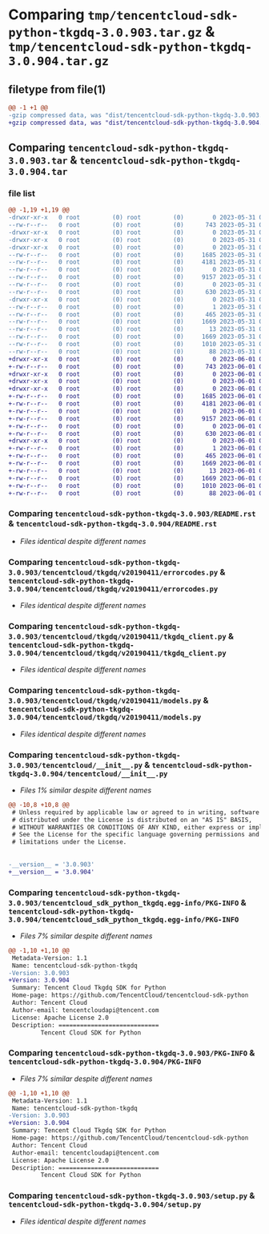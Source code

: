 # Comparing `tmp/tencentcloud-sdk-python-tkgdq-3.0.903.tar.gz` & `tmp/tencentcloud-sdk-python-tkgdq-3.0.904.tar.gz`

## filetype from file(1)

```diff
@@ -1 +1 @@
-gzip compressed data, was "dist/tencentcloud-sdk-python-tkgdq-3.0.903.tar", last modified: Wed May 31 02:24:09 2023, max compression
+gzip compressed data, was "dist/tencentcloud-sdk-python-tkgdq-3.0.904.tar", last modified: Thu Jun  1 02:49:13 2023, max compression
```

## Comparing `tencentcloud-sdk-python-tkgdq-3.0.903.tar` & `tencentcloud-sdk-python-tkgdq-3.0.904.tar`

### file list

```diff
@@ -1,19 +1,19 @@
-drwxr-xr-x   0 root         (0) root         (0)        0 2023-05-31 02:24:09.000000 tencentcloud-sdk-python-tkgdq-3.0.903/
--rw-r--r--   0 root         (0) root         (0)      743 2023-05-31 02:24:08.000000 tencentcloud-sdk-python-tkgdq-3.0.903/README.rst
-drwxr-xr-x   0 root         (0) root         (0)        0 2023-05-31 02:24:09.000000 tencentcloud-sdk-python-tkgdq-3.0.903/tencentcloud/
-drwxr-xr-x   0 root         (0) root         (0)        0 2023-05-31 02:24:09.000000 tencentcloud-sdk-python-tkgdq-3.0.903/tencentcloud/tkgdq/
-drwxr-xr-x   0 root         (0) root         (0)        0 2023-05-31 02:24:09.000000 tencentcloud-sdk-python-tkgdq-3.0.903/tencentcloud/tkgdq/v20190411/
--rw-r--r--   0 root         (0) root         (0)     1685 2023-05-31 02:24:08.000000 tencentcloud-sdk-python-tkgdq-3.0.903/tencentcloud/tkgdq/v20190411/errorcodes.py
--rw-r--r--   0 root         (0) root         (0)     4181 2023-05-31 02:24:08.000000 tencentcloud-sdk-python-tkgdq-3.0.903/tencentcloud/tkgdq/v20190411/tkgdq_client.py
--rw-r--r--   0 root         (0) root         (0)        0 2023-05-31 02:24:08.000000 tencentcloud-sdk-python-tkgdq-3.0.903/tencentcloud/tkgdq/v20190411/__init__.py
--rw-r--r--   0 root         (0) root         (0)     9157 2023-05-31 02:24:08.000000 tencentcloud-sdk-python-tkgdq-3.0.903/tencentcloud/tkgdq/v20190411/models.py
--rw-r--r--   0 root         (0) root         (0)        0 2023-05-31 02:24:08.000000 tencentcloud-sdk-python-tkgdq-3.0.903/tencentcloud/tkgdq/__init__.py
--rw-r--r--   0 root         (0) root         (0)      630 2023-05-31 02:24:08.000000 tencentcloud-sdk-python-tkgdq-3.0.903/tencentcloud/__init__.py
-drwxr-xr-x   0 root         (0) root         (0)        0 2023-05-31 02:24:09.000000 tencentcloud-sdk-python-tkgdq-3.0.903/tencentcloud_sdk_python_tkgdq.egg-info/
--rw-r--r--   0 root         (0) root         (0)        1 2023-05-31 02:24:09.000000 tencentcloud-sdk-python-tkgdq-3.0.903/tencentcloud_sdk_python_tkgdq.egg-info/dependency_links.txt
--rw-r--r--   0 root         (0) root         (0)      465 2023-05-31 02:24:09.000000 tencentcloud-sdk-python-tkgdq-3.0.903/tencentcloud_sdk_python_tkgdq.egg-info/SOURCES.txt
--rw-r--r--   0 root         (0) root         (0)     1669 2023-05-31 02:24:09.000000 tencentcloud-sdk-python-tkgdq-3.0.903/tencentcloud_sdk_python_tkgdq.egg-info/PKG-INFO
--rw-r--r--   0 root         (0) root         (0)       13 2023-05-31 02:24:09.000000 tencentcloud-sdk-python-tkgdq-3.0.903/tencentcloud_sdk_python_tkgdq.egg-info/top_level.txt
--rw-r--r--   0 root         (0) root         (0)     1669 2023-05-31 02:24:09.000000 tencentcloud-sdk-python-tkgdq-3.0.903/PKG-INFO
--rw-r--r--   0 root         (0) root         (0)     1010 2023-05-31 02:24:08.000000 tencentcloud-sdk-python-tkgdq-3.0.903/setup.py
--rw-r--r--   0 root         (0) root         (0)       88 2023-05-31 02:24:09.000000 tencentcloud-sdk-python-tkgdq-3.0.903/setup.cfg
+drwxr-xr-x   0 root         (0) root         (0)        0 2023-06-01 02:49:13.000000 tencentcloud-sdk-python-tkgdq-3.0.904/
+-rw-r--r--   0 root         (0) root         (0)      743 2023-06-01 02:49:13.000000 tencentcloud-sdk-python-tkgdq-3.0.904/README.rst
+drwxr-xr-x   0 root         (0) root         (0)        0 2023-06-01 02:49:13.000000 tencentcloud-sdk-python-tkgdq-3.0.904/tencentcloud/
+drwxr-xr-x   0 root         (0) root         (0)        0 2023-06-01 02:49:13.000000 tencentcloud-sdk-python-tkgdq-3.0.904/tencentcloud/tkgdq/
+drwxr-xr-x   0 root         (0) root         (0)        0 2023-06-01 02:49:13.000000 tencentcloud-sdk-python-tkgdq-3.0.904/tencentcloud/tkgdq/v20190411/
+-rw-r--r--   0 root         (0) root         (0)     1685 2023-06-01 02:49:13.000000 tencentcloud-sdk-python-tkgdq-3.0.904/tencentcloud/tkgdq/v20190411/errorcodes.py
+-rw-r--r--   0 root         (0) root         (0)     4181 2023-06-01 02:49:13.000000 tencentcloud-sdk-python-tkgdq-3.0.904/tencentcloud/tkgdq/v20190411/tkgdq_client.py
+-rw-r--r--   0 root         (0) root         (0)        0 2023-06-01 02:49:13.000000 tencentcloud-sdk-python-tkgdq-3.0.904/tencentcloud/tkgdq/v20190411/__init__.py
+-rw-r--r--   0 root         (0) root         (0)     9157 2023-06-01 02:49:13.000000 tencentcloud-sdk-python-tkgdq-3.0.904/tencentcloud/tkgdq/v20190411/models.py
+-rw-r--r--   0 root         (0) root         (0)        0 2023-06-01 02:49:13.000000 tencentcloud-sdk-python-tkgdq-3.0.904/tencentcloud/tkgdq/__init__.py
+-rw-r--r--   0 root         (0) root         (0)      630 2023-06-01 02:49:13.000000 tencentcloud-sdk-python-tkgdq-3.0.904/tencentcloud/__init__.py
+drwxr-xr-x   0 root         (0) root         (0)        0 2023-06-01 02:49:13.000000 tencentcloud-sdk-python-tkgdq-3.0.904/tencentcloud_sdk_python_tkgdq.egg-info/
+-rw-r--r--   0 root         (0) root         (0)        1 2023-06-01 02:49:13.000000 tencentcloud-sdk-python-tkgdq-3.0.904/tencentcloud_sdk_python_tkgdq.egg-info/dependency_links.txt
+-rw-r--r--   0 root         (0) root         (0)      465 2023-06-01 02:49:13.000000 tencentcloud-sdk-python-tkgdq-3.0.904/tencentcloud_sdk_python_tkgdq.egg-info/SOURCES.txt
+-rw-r--r--   0 root         (0) root         (0)     1669 2023-06-01 02:49:13.000000 tencentcloud-sdk-python-tkgdq-3.0.904/tencentcloud_sdk_python_tkgdq.egg-info/PKG-INFO
+-rw-r--r--   0 root         (0) root         (0)       13 2023-06-01 02:49:13.000000 tencentcloud-sdk-python-tkgdq-3.0.904/tencentcloud_sdk_python_tkgdq.egg-info/top_level.txt
+-rw-r--r--   0 root         (0) root         (0)     1669 2023-06-01 02:49:13.000000 tencentcloud-sdk-python-tkgdq-3.0.904/PKG-INFO
+-rw-r--r--   0 root         (0) root         (0)     1010 2023-06-01 02:49:13.000000 tencentcloud-sdk-python-tkgdq-3.0.904/setup.py
+-rw-r--r--   0 root         (0) root         (0)       88 2023-06-01 02:49:13.000000 tencentcloud-sdk-python-tkgdq-3.0.904/setup.cfg
```

### Comparing `tencentcloud-sdk-python-tkgdq-3.0.903/README.rst` & `tencentcloud-sdk-python-tkgdq-3.0.904/README.rst`

 * *Files identical despite different names*

### Comparing `tencentcloud-sdk-python-tkgdq-3.0.903/tencentcloud/tkgdq/v20190411/errorcodes.py` & `tencentcloud-sdk-python-tkgdq-3.0.904/tencentcloud/tkgdq/v20190411/errorcodes.py`

 * *Files identical despite different names*

### Comparing `tencentcloud-sdk-python-tkgdq-3.0.903/tencentcloud/tkgdq/v20190411/tkgdq_client.py` & `tencentcloud-sdk-python-tkgdq-3.0.904/tencentcloud/tkgdq/v20190411/tkgdq_client.py`

 * *Files identical despite different names*

### Comparing `tencentcloud-sdk-python-tkgdq-3.0.903/tencentcloud/tkgdq/v20190411/models.py` & `tencentcloud-sdk-python-tkgdq-3.0.904/tencentcloud/tkgdq/v20190411/models.py`

 * *Files identical despite different names*

### Comparing `tencentcloud-sdk-python-tkgdq-3.0.903/tencentcloud/__init__.py` & `tencentcloud-sdk-python-tkgdq-3.0.904/tencentcloud/__init__.py`

 * *Files 1% similar despite different names*

```diff
@@ -10,8 +10,8 @@
 # Unless required by applicable law or agreed to in writing, software
 # distributed under the License is distributed on an "AS IS" BASIS,
 # WITHOUT WARRANTIES OR CONDITIONS OF ANY KIND, either express or implied.
 # See the License for the specific language governing permissions and
 # limitations under the License.
 
 
-__version__ = '3.0.903'
+__version__ = '3.0.904'
```

### Comparing `tencentcloud-sdk-python-tkgdq-3.0.903/tencentcloud_sdk_python_tkgdq.egg-info/PKG-INFO` & `tencentcloud-sdk-python-tkgdq-3.0.904/tencentcloud_sdk_python_tkgdq.egg-info/PKG-INFO`

 * *Files 7% similar despite different names*

```diff
@@ -1,10 +1,10 @@
 Metadata-Version: 1.1
 Name: tencentcloud-sdk-python-tkgdq
-Version: 3.0.903
+Version: 3.0.904
 Summary: Tencent Cloud Tkgdq SDK for Python
 Home-page: https://github.com/TencentCloud/tencentcloud-sdk-python
 Author: Tencent Cloud
 Author-email: tencentcloudapi@tencent.com
 License: Apache License 2.0
 Description: ============================
         Tencent Cloud SDK for Python
```

### Comparing `tencentcloud-sdk-python-tkgdq-3.0.903/PKG-INFO` & `tencentcloud-sdk-python-tkgdq-3.0.904/PKG-INFO`

 * *Files 7% similar despite different names*

```diff
@@ -1,10 +1,10 @@
 Metadata-Version: 1.1
 Name: tencentcloud-sdk-python-tkgdq
-Version: 3.0.903
+Version: 3.0.904
 Summary: Tencent Cloud Tkgdq SDK for Python
 Home-page: https://github.com/TencentCloud/tencentcloud-sdk-python
 Author: Tencent Cloud
 Author-email: tencentcloudapi@tencent.com
 License: Apache License 2.0
 Description: ============================
         Tencent Cloud SDK for Python
```

### Comparing `tencentcloud-sdk-python-tkgdq-3.0.903/setup.py` & `tencentcloud-sdk-python-tkgdq-3.0.904/setup.py`

 * *Files identical despite different names*

